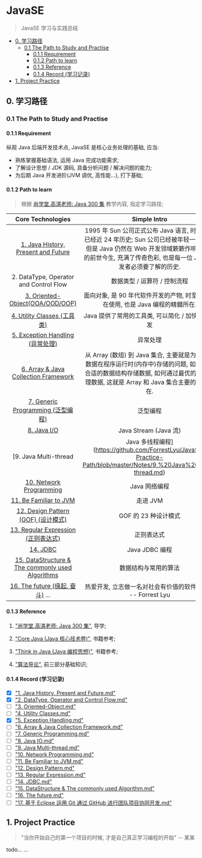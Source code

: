 # JavaSE 
> JavaSE 学习与实践总结

<!-- MarkdownTOC -->

- [0. 学习路径](#0-%E5%AD%A6%E4%B9%A0%E8%B7%AF%E5%BE%84)
    - [0.1 The Path to Study and Practise](#01-the-path-to-study-and-practise)
        - [0.1.1 Requirement](#011-requirement)
        - [0.1.2 Path to learn](#012-path-to-learn)
        - [0.1.3 Reference](#013-reference)
        - [0.1.4 Record \(学习记录\)](#014-record-%E5%AD%A6%E4%B9%A0%E8%AE%B0%E5%BD%95)
- [1. Project Practice](#1-project-practice)

<!-- /MarkdownTOC -->


<a name="0-%E5%AD%A6%E4%B9%A0%E8%B7%AF%E5%BE%84"></a>
## 0. 学习路径

<a name="01-the-path-to-study-and-practise"></a>
### 0.1 The Path to Study and Practise

<a name="011-requirement"></a>
#### 0.1.1 Requirement

纵观 Java 后端开发技术点, JavaSE 是核心业务处理的基础, 应当:  

- 熟练掌握基础语法, 运用 Java 完成功能需求;  
- 了解设计思想 / JDK 源码, 具备分析问题 / 解决问题的能力;
- 为后期 Java 开发进阶(JVM 调优, 高性能...), 打下基础;  

<a name="012-path-to-learn"></a>
#### 0.1.2 Path to learn
> 根据 [尚学堂.高淇老师: Java 300 集]() 教学内容, 指定学习路径;

|                                                                                       Core Technologies                                                                                        |                                                              Simple Intro                                                              |
|:----------------------------------------------------------------------------------------------------------------------------------------------------------------------------------------------:|:--------------------------------------------------------------------------------------------------------------------------------------:|
|                 [1. Java History, Present and Future](https://github.com/ForrestLyu/JavaSE-Practice-Path/blob/master/Notes/1.%20Java%20History%2C%20Present%20and%20Future.md)                 |   1995 年 Sun 公司正式公布 Java 语言, 时至今日已经近 24 年历史; Sun 公司已经被年轻一代遗忘, 但是 Java 仍然在 Web 开发领域簌簌作响; Java 的前世今生, 充满了传奇色彩, 也是每一位 Java 开发者必须要了解的历史.   |
|                                                                             2. DataType, Operator and Control Flow                                                                             |                                                           数据类型 / 运算符 / 控制流程                                                            |
|                                [3. Oriented-Object(OOA/OOD/OOP)](https://github.com/ForrestLyu/JavaSE-Practice-Path/blob/master/Notes/3.%20Oriented-Object.md)                                 |                                            面向对象, 是 90 年代软件开发的产物, 时至今日仍在使用, 也是 Java 编程的精髓所在.                                            |
|                                   [4. Utility Classes (工具类)](https://github.com/ForrestLyu/JavaSE-Practice-Path/blob/master/Notes/4.%20Utility%20Classes.md)                                   |                                                     Java 提供了常用的工具类, 可以简化 / 加快日常开发                                                      |
|                               [5. Exception Handling (异常处理)](https://github.com/ForrestLyu/JavaSE-Practice-Path/blob/master/Notes/5.%20Exception%20Handling.md)                                |                                                                  异常处理                                                                  |
|                [6. Array & Java Collection Framework](https://github.com/ForrestLyu/JavaSE-Practice-Path/blob/master/Notes/6.%20Array%20%26%20Java%20Collection%20Framework.md)                |            从 Array (数组) 到 Java 集合, 主要就是为了解决数据在程序运行时(内存中)存储的问题, 如何用最合适的数据结构存储数据, 如何通过最优的算法处理数据, 这就是 Array 和 Java 集合主要的目的所在.             |
|                              [7. Generic Programming (泛型编程)](https://github.com/ForrestLyu/JavaSE-Practice-Path/blob/master/Notes/7.%20Generic%20Programming.md)                               |                                                                  泛型编程                                                                  |
|                                             [8. Java I/O](https://github.com/ForrestLyu/JavaSE-Practice-Path/blob/master/Notes/8.%20Java%20IO.md)                                              |                                                          Java Stream (Java 流)                                                          |
|                                                                                     [9. Java Multi-thread                                                                                      |             Java 多线程编程](https://github.com/ForrestLyu/JavaSE-Practice-Path/blob/master/Notes/9.%20Java%20Multi-thread.md)              |
|                                 [10. Network Programming](https://github.com/ForrestLyu/JavaSE-Practice-Path/blob/master/Notes/10.%20Network%20Programming.md)                                 |                                                               Java 网络编程                                                                |
|                                [11. Be Familiar to JVM](https://github.com/ForrestLyu/JavaSE-Practice-Path/blob/master/Notes/11.%20Be%20Familiar%20to%20JVM.md)                                |                                                                 走进 JVM                                                                 |
|                               [12. Design Pattern (GOF) (设计模式)](https://github.com/ForrestLyu/JavaSE-Practice-Path/blob/master/Notes/12.%20Design%20Pattern.md)                                |                                                             GOF 的 23 种设计模式                                                             |
|                              [13. Regular Expression (正则表达式)](https://github.com/ForrestLyu/JavaSE-Practice-Path/blob/master/Notes/13.%20Regular%20Expression.md)                              |                                                                 正则表达式                                                                  |
|                                                 [14. JDBC](https://github.com/ForrestLyu/JavaSE-Practice-Path/blob/master/Notes/14.%20JDBC.md)                                                 |                                                              Java JDBC 编程                                                              |
|   [15. DataStructure & The commonly used Algorithms](https://github.com/ForrestLyu/JavaSE-Practice-Path/blob/master/Notes/15.%20DataStructure%20%26%20The%20commonly%20used%20Algorithms.md)   |                                                               数据结构与常用的算法                                                               |
|                                   [16. The future (缘起, 奋斗)](https://github.com/ForrestLyu/JavaSE-Practice-Path/blob/master/Notes/16.%20The%20future.md) ...                                    |                                                热爱开发, 立志做一名对社会有价值的软件工程师   -- Forrest Lyu                                                |

<a name="013-reference"></a>
#### 0.1.3 Reference

1. ["尚学堂.高淇老师: Java 300 集"](http://www.bjsxt.com/download.html), 导学;

2. ["Core Java (Java 核心技术卷)"](https://pan.baidu.com/s/1o7ZnJrO#list/path=%2F), 书籍参考;

3. ["Think in Java (Java 编程思想)"](https://pan.baidu.com/s/1o7ZnJrO#list/path=%2F), 书籍参考;

4. ["算法导论"](https://book.douban.com/subject/20432061/), 前三部分基础知识;

<a name="014-record-%E5%AD%A6%E4%B9%A0%E8%AE%B0%E5%BD%95"></a>
#### 0.1.4 Record (学习记录)

- [x] ["1. Java History, Present and Future.md"](https://github.com/ForrestLyu/JavaSE-Practice-Path/blob/master/Notes/1.%20Java%20History%2C%20Present%20and%20Future.md)
- [x] ["2. DataType, Operator and Control Flow.md"](https://github.com/ForrestLyu/JavaSE-Practice-Path/blob/master/Notes/2.%20DataType%2C%20Operator%20and%20Control%20Flow.md)
- [ ] ["3. Oriented-Object.md"](https://github.com/ForrestLyu/JavaSE-Practice-Path/blob/master/Notes/3.%20Oriented-Object.md)
- [ ] ["4. Utility Classes.md"](https://github.com/ForrestLyu/JavaSE-Practice-Path/blob/master/Notes/4.%20Utility%20Classes.md)
- [x] ["5. Exception Handling.md"](https://github.com/ForrestLyu/JavaSE-Practice-Path/blob/master/Notes/5.%20Exception%20Handling.md)
- [ ] ["6. Array & Java Collection Framework.md"](https://github.com/ForrestLyu/JavaSE-Practice-Path/blob/master/Notes/6.%20Array%20%26%20Java%20Collection%20Framework.md)
- [ ] ["7. Generic Programming.md"](https://github.com/ForrestLyu/JavaSE-Practice-Path/blob/master/Notes/7.%20Generic%20Programming.md)
- [ ] ["8. Java IO.md"](https://github.com/ForrestLyu/JavaSE-Practice-Path/blob/master/Notes/8.%20Java%20IO.md)
- [ ] ["9. Java Multi-thread.md"](https://github.com/ForrestLyu/JavaSE-Practice-Path/blob/master/Notes/9.%20Java%20Multi-thread.md)
- [ ] ["10. Network Programming.md"](https://github.com/ForrestLyu/JavaSE-Practice-Path/blob/master/Notes/10.%20Network%20Programming.md)
- [ ] ["11. Be Familiar to JVM.md"](https://github.com/ForrestLyu/JavaSE-Practice-Path/blob/master/Notes/11.%20Be%20Familiar%20to%20JVM.md)
- [ ] ["12. Design Pattern.md"](https://github.com/ForrestLyu/JavaSE-Practice-Path/blob/master/Notes/12.%20Design%20Pattern.md)
- [ ] ["13. Regular Expression.md"](https://github.com/ForrestLyu/JavaSE-Practice-Path/blob/master/Notes/13.%20Regular%20Expression.md)
- [ ] ["14. JDBC.md"](https://github.com/ForrestLyu/JavaSE-Practice-Path/blob/master/Notes/14.%20JDBC.md)
- [ ] ["15. DataStructure & The commonly used Algorithm.md"](https://github.com/ForrestLyu/JavaSE-Practice-Path/blob/master/Notes/15.%20DataStructure%20%26%20The%20commonly%20used%20Algorithms.md)
- [ ] ["16. The future.md"](https://github.com/ForrestLyu/JavaSE-Practice-Path/blob/master/Notes/16.%20The%20future.md)
- [ ] ["17. 基于 Eclipse 运用 Git 通过 GitHub 进行团队项目协同开发.md"](https://github.com/ForrestLyu/JavaSE-Practice-Path/blob/master/Notes/17.%20%E5%9F%BA%E4%BA%8E%20Eclipse%20%E8%BF%90%E7%94%A8%20Git%20%E9%80%9A%E8%BF%87%20GitHub%20%E8%BF%9B%E8%A1%8C%E5%9B%A2%E9%98%9F%E9%A1%B9%E7%9B%AE%E5%8D%8F%E5%90%8C%E5%BC%80%E5%8F%91.md)

<a name="1-project-practice"></a>
## 1. Project Practice
> "当你开始自己的第一个项目的时候, 才是自己真正学习编程的开始"  -- 某某

todo... ... 
